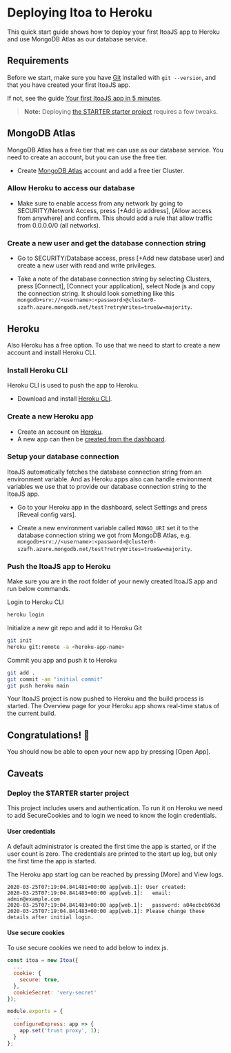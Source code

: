 <!--[meta]
section: guides
title: Heroku
subSection: deployment
[meta]-->

# Deploying Itoa to Heroku

This quick start guide shows how to deploy your first ItoaJS app to Heroku and use MongoDB Atlas as our database service.

## Requirements

Before we start, make sure you have [Git](https://git-scm.com/downloads) installed with `git --version`, and that you have created your first ItoaJS app.

If not, see the guide [Your first ItoaJS app in 5 minutes](https://www.itoa.vn/quick-start/).

> **Note:** Deploying [the STARTER starter project](#deploy-the-starter-starter-project) requires a few tweaks.

## MongoDB Atlas

MongoDB Atlas has a free tier that we can use as our database service. You need to create an account, but you can use the free tier.

* Create [MongoDB Atlas](https://www.mongodb.com/cloud/atlas/signup) account and add a free tier Cluster.

### Allow Heroku to access our database

* Make sure to enable access from any network by going to SECURITY/Network Access, press \[+Add ip address], \[Allow access from anywhere] and confirm. This should add a rule that allow traffic from 0.0.0.0/0 (all networks).

### Create a new user and get the database connection string

* Go to SECURITY/Database access, press \[+Add new database user] and create a new user with read and write privileges.

* Take a note of the database connection string by selecting Clusters, press \[Connect], \[Connect your application], select Node.js and copy the connection string. It should look something like this `mongodb+srv://<username>:<password>@cluster0-szafh.azure.mongodb.net/test?retryWrites=true&w=majority`.

## Heroku

Also Heroku has a free option. To use that we need to start to create a new account and install Heroku CLI.

### Install Heroku CLI

Heroku CLI is used to push the app to Heroku.

* Download and install [Heroku CLI](https://devcenter.heroku.com/articles/heroku-cli).

### Create a new Heroku app

* Create an account on [Heroku](https://heroku.com).
* A new app can then be [created from the dashboard](https://dashboard.heroku.com/new-app).

### Setup your database connection

ItoaJS automatically fetches the database connection string from an environment variable. And as Heroku apps also can handle environment variables we use that to provide our database connection string to the ItoaJS app.

* Go to your Heroku app in the dashboard, select Settings and press \[Reveal config vars].

* Create a new environment variable called `MONGO_URI` set it to the database connection string we got from MongoDB Atlas, e.g. `mongodb+srv://<username>:<password>@cluster0-szafh.azure.mongodb.net/test?retryWrites=true&w=majority`.

### Push the ItoaJS app to Heroku

Make sure you are in the root folder of your newly created ItoaJS app and run below commands.

Login to Heroku CLI

```sh
heroku login
```

Initialize a new git repo and add it to Heroku Git

```sh
git init
heroku git:remote -a <heroku-app-name>
```

Commit you app and push it to Heroku

```sh
git add .
git commit -am "initial commit"
git push heroku main
```

Your ItoaJS project is now pushed to Heroku and the build process is started. The Overview page for your Heroku app shows real-time status of the current build.

## Congratulations! 🎉

You should now be able to open your new app by pressing \[Open App].

## Caveats

### Deploy the STARTER starter project

This project includes users and authentication. To run it on Heroku we need to add SecureCookies and to login we need to know the login credentials.

#### User credentials

A default administrator is created the first time the app is started, or if the user count is zero. The credentials are printed to the start up log, but only the first time the app is started.

The Heroku app start log can be reached by pressing \[More] and View logs.

```
2020-03-25T07:19:04.841481+00:00 app[web.1]: User created:
2020-03-25T07:19:04.841483+00:00 app[web.1]:   email: admin@example.com
2020-03-25T07:19:04.841483+00:00 app[web.1]:   password: a04ecbcb963d
2020-03-25T07:19:04.841483+00:00 app[web.1]: Please change these details after initial login.
```

#### Use secure cookies

To use secure cookies we need to add below to index.js.

```js
const itoa = new Itoa({
  ...
  cookie: {
    secure: true,
  },
  cookieSecret: 'very-secret'
});

module.exports = {
  ...
  configureExpress: app => {
    app.set('trust proxy', 1);
  }
};
```
